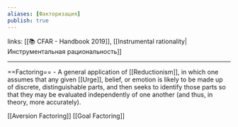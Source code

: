 ```yaml
---
aliases: [Факторизация]
publish: true
---
```

links: [[📚 CFAR - Handbook 2019]], [[Instrumental rationality|Инструментальная рациональность]]

---

==Factoring== - A general application of [[Reductionism]], in which one assumes that any given [[Urge]], belief, or emotion is likely to be made up of discrete, distinguishable parts, and then seeks to identify those parts so that they may be evaluated independently of one another (and thus, in theory, more accurately).

[[Aversion Factoring]]
[[Goal Factoring]]